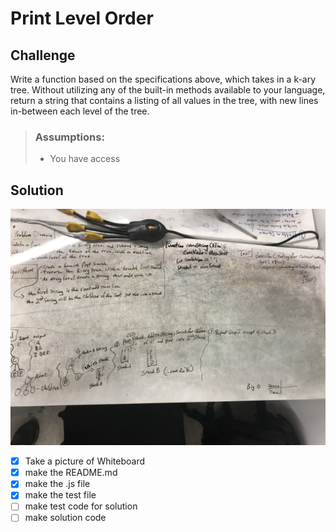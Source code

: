 # Print Level Order
## Challenge
Write a function based on the specifications above, which takes in a k-ary tree. Without utilizing any of the built-in methods available to your language, return a string that contains a listing of all values in the tree, with new lines in-between each level of the tree.   
>### Assumptions:
> - You have access


## Solution
![linked print level order image](./assets/print-level-order.JPG)



 - [x] Take a picture of Whiteboard
 - [x] make the README.md
 - [x] make the .js file
 - [x] make the test file
 - [ ] make test code for solution
 - [ ] make solution code